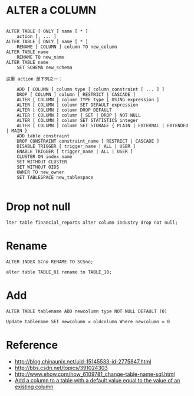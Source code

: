 # ALTER a COLUMN

<pre>
<code>
ALTER TABLE [ ONLY ] name [ * ]
    action [, ... ]
ALTER TABLE [ ONLY ] name [ * ]
    RENAME [ COLUMN ] column TO new_column
ALTER TABLE name
    RENAME TO new_name
ALTER TABLE name
    SET SCHEMA new_schema

这里 action 是下列之一：

    ADD [ COLUMN ] column type [ column_constraint [ ... ] ]
    DROP [ COLUMN ] column [ RESTRICT | CASCADE ]
    ALTER [ COLUMN ] column TYPE type [ USING expression ]
    ALTER [ COLUMN ] column SET DEFAULT expression
    ALTER [ COLUMN ] column DROP DEFAULT
    ALTER [ COLUMN ] column { SET | DROP } NOT NULL
    ALTER [ COLUMN ] column SET STATISTICS integer
    ALTER [ COLUMN ] column SET STORAGE { PLAIN | EXTERNAL | EXTENDED | MAIN }
    ADD table_constraint
    DROP CONSTRAINT constraint_name [ RESTRICT | CASCADE ]
    DISABLE TRIGGER [ trigger_name | ALL | USER ]
    ENABLE TRIGGER [ trigger_name | ALL | USER ]
    CLUSTER ON index_name
    SET WITHOUT CLUSTER
    SET WITHOUT OIDS
    OWNER TO new_owner
    SET TABLESPACE new_tablespace
</code>
</pre>

# Drop not null

```
lter table financial_reports alter column industry drop not null;
```

# Rename

```
ALTER INDEX SCno RENAME TO SCSno;
```

```
alter table TABLE_01 rename to TABLE_10;
```

# Add

```
ALTER TABLE tablename ADD newcolumn type NOT NULL DEFAULT (0)

Update tablename SET newcolumn = oldcolumn Where newcolumn = 0

```

# Reference

 - http://blog.chinaunix.net/uid-15145533-id-2775847.html
 - http://bbs.csdn.net/topics/391024303
 - http://www.ehow.com/how_6109781_change-table-name-sql.html
 - [Add a column to a table with a default value equal to the value of an existing column](http://stackoverflow.com/questions/13249936/add-a-column-to-a-table-with-a-default-value-equal-to-the-value-of-an-existing-c)